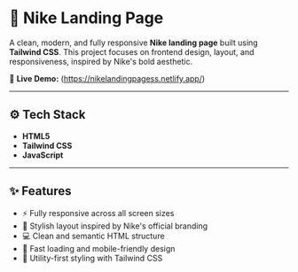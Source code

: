 # 🏀 Nike Landing Page

A clean, modern, and fully responsive **Nike landing page** built using **Tailwind CSS**. This project focuses on frontend design, layout, and responsiveness, inspired by Nike's bold aesthetic.

🔗 **Live Demo:** (https://nikelandingpagess.netlify.app/)


---

## ⚙️ Tech Stack

- **HTML5**
- **Tailwind CSS**
- **JavaScript** 

---

## ✨ Features

- ⚡ Fully responsive across all screen sizes  
- 🎨 Stylish layout inspired by Nike's official branding  
- 💻 Clean and semantic HTML structure  
- 🚀 Fast loading and mobile-friendly design  
- 🧩 Utility-first styling with Tailwind CSS



